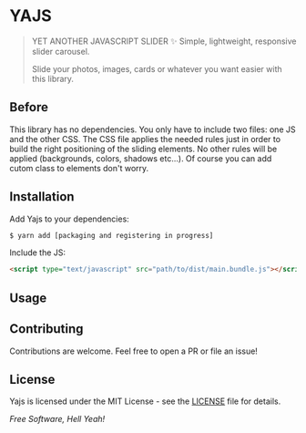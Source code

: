# YAJS

>YET ANOTHER JAVASCRIPT SLIDER ✨ Simple, lightweight, responsive slider carousel.
>
>Slide your photos, images, cards or whatever you want easier with this library.


## Before
This library has no dependencies.
You only have to include two files: one JS and the other CSS. 
The CSS file applies the needed rules just in order to build the right positioning of the sliding elements.
No other rules will be applied (backgrounds, colors, shadows etc...).
Of course you can add cutom class to elements don't worry.


## Installation
Add Yajs to your dependencies:
```sh
$ yarn add [packaging and registering in progress]
```

Include the JS:
```html
<script type="text/javascript" src="path/to/dist/main.bundle.js"></script>
```


## Usage


## Contributing
Contributions are welcome. Feel free to open a PR or file an issue!


## License
Yajs is licensed under the MIT License - see the [LICENSE](https://github.com/stefano-rainieri/yajs/blob/master/LICENSE) file for details.


*Free Software, Hell Yeah!*
